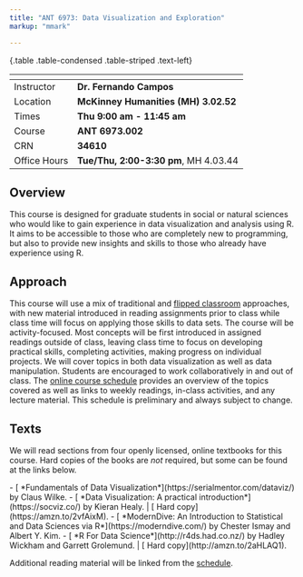```yaml
---
title: "ANT 6973: Data Visualization and Exploration"
markup: "mmark"

---
```


  {.table .table-condensed .table-striped .text-left}

  <span></span>     | <span></span>
  -----------|-------------------------------------------------------------------
  Instructor | **Dr. Fernando Campos**  <a href="mailto:fernando.campos@utsa.edu" title="email"><i class="fas fa-envelope"></i></a>|  
  Location   |     **McKinney Humanities (MH) 3.02.52**           |   
  Times      | **Thu 9:00 am - 11:45 am**    |  
  Course     |   **ANT 6973.002**                 |  
  CRN        |   **34610**                        |  
Office Hours | **Tue/Thu, 2:00-3:30 pm**, MH 4.03.44 |



## Overview

This course is designed for graduate students in social or natural sciences who would like to gain experience in data visualization and analysis using R. It aims to be accessible to those who are completely new to programming, but also to provide new insights and skills to those who already have experience using R.

## Approach

This course will use a mix of traditional and  [flipped classroom](https://en.wikipedia.org/wiki/Flipped_classroom) approaches, with new material introduced in reading assignments prior to class while class time will focus on applying those skills to data sets. The course will be activity-focused. Most concepts will be first introduced in assigned readings outside of class, leaving class time to focus on developing practical skills, completing activities, making progress on individual projects. We will cover topics in both data visualization as well as data manipulation. 
Students are encouraged to work collaboratively in and out of class. The [online course schedule](/schedule/) provides an overview of the topics covered as well as links
to weekly readings, in-class activities, and any lecture material.  This schedule
is preliminary and always subject to change.

## Texts

We will read sections from four openly licensed, online textbooks for this course. Hard copies of the books are *not* required, but some can be found at the links below.
<div align="left">
- [<i class="fas fa-link"></i> *Fundamentals of Data Visualization*](https://serialmentor.com/dataviz/) by Claus Wilke.
- [<i class="fas fa-link"></i> *Data Visualization: A practical introduction*](https://socviz.co/) by Kieran Healy. | [<i class="fas fa-book"></i> Hard copy](https://amzn.to/2vfAixM).
- [<i class="fas fa-link"></i> *ModernDive: An Introduction to Statistical and Data Sciences via R*](https://moderndive.com/) by Chester Ismay and Albert Y. Kim.
- [<i class="fas fa-link"></i> *R For Data Science*](http://r4ds.had.co.nz/) by Hadley Wickham and Garrett Grolemund. | [<i class="fas fa-book"></i> Hard copy](http://amzn.to/2aHLAQ1).
</div>

Additional reading material will be linked from the [schedule](/schedule/).
